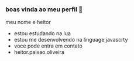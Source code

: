 ### boas vinda ao meu perfil 🐤
meu nome e heitor
- estou estudando na lua
- estou me desenvolvendo na linguage javascrty
- voce pode entra em contato
- heitor.paixao.oliveira
